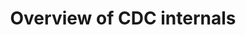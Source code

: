 ---
title: Overview of CDC internals
linkTitle: CDC - logical replication
description: Change Data Capture in YugabyteDB.
headcontent: Change Data Capture in YugabyteDB
menu:
  preview:
    parent: explore-change-data-capture
    identifier: logical-replication
    weight: 10
type: docs
---